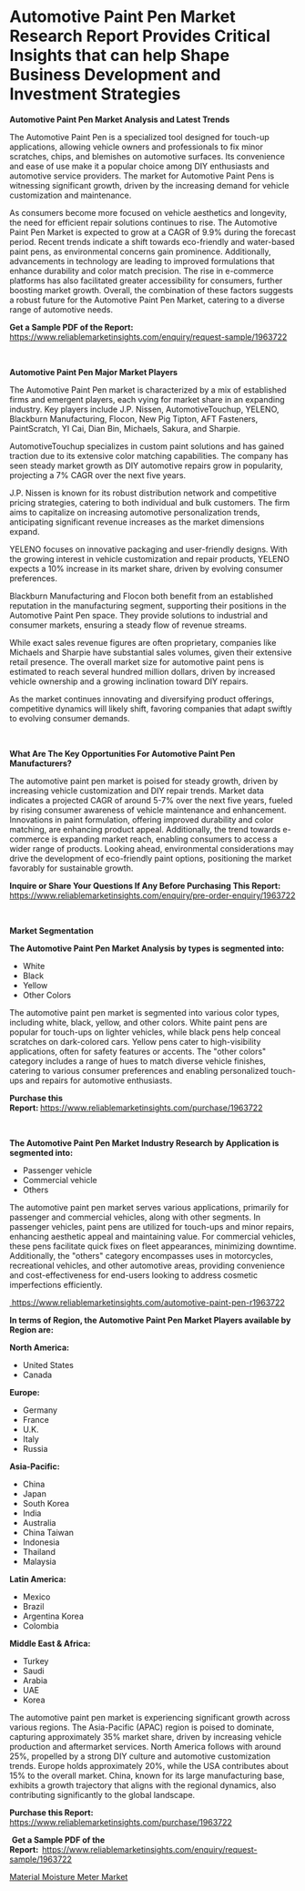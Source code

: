 <p><h1>Automotive Paint Pen Market Research Report Provides Critical Insights that can help Shape Business Development and Investment Strategies</h1></p><p><strong>Automotive Paint Pen Market Analysis and Latest Trends</strong></p>
<p><p>The Automotive Paint Pen is a specialized tool designed for touch-up applications, allowing vehicle owners and professionals to fix minor scratches, chips, and blemishes on automotive surfaces. Its convenience and ease of use make it a popular choice among DIY enthusiasts and automotive service providers. The market for Automotive Paint Pens is witnessing significant growth, driven by the increasing demand for vehicle customization and maintenance. </p><p>As consumers become more focused on vehicle aesthetics and longevity, the need for efficient repair solutions continues to rise. The Automotive Paint Pen Market is expected to grow at a CAGR of 9.9% during the forecast period. Recent trends indicate a shift towards eco-friendly and water-based paint pens, as environmental concerns gain prominence. Additionally, advancements in technology are leading to improved formulations that enhance durability and color match precision. The rise in e-commerce platforms has also facilitated greater accessibility for consumers, further boosting market growth. Overall, the combination of these factors suggests a robust future for the Automotive Paint Pen Market, catering to a diverse range of automotive needs.</p></p>
<p><strong>Get a Sample PDF of the Report:&nbsp;</strong> <a href="https://www.reliablemarketinsights.com/enquiry/request-sample/1963722?utm_campaign=1937&utm_medium=2&utm_source=Github&utm_content=ia&utm_term=18022025&utm_id=automotive-paint-pen">https://www.reliablemarketinsights.com/enquiry/request-sample/1963722</a></p>
<p>&nbsp;</p>
<p><strong>Automotive Paint Pen Major Market Players</strong></p>
<p><p>The Automotive Paint Pen market is characterized by a mix of established firms and emergent players, each vying for market share in an expanding industry. Key players include J.P. Nissen, AutomotiveTouchup, YELENO, Blackburn Manufacturing, Flocon, New Pig Tipton, AFT Fasteners, PaintScratch, YI Cai, Dian Bin, Michaels, Sakura, and Sharpie.</p><p>AutomotiveTouchup specializes in custom paint solutions and has gained traction due to its extensive color matching capabilities. The company has seen steady market growth as DIY automotive repairs grow in popularity, projecting a 7% CAGR over the next five years.</p><p>J.P. Nissen is known for its robust distribution network and competitive pricing strategies, catering to both individual and bulk customers. The firm aims to capitalize on increasing automotive personalization trends, anticipating significant revenue increases as the market dimensions expand.</p><p>YELENO focuses on innovative packaging and user-friendly designs. With the growing interest in vehicle customization and repair products, YELENO expects a 10% increase in its market share, driven by evolving consumer preferences.</p><p>Blackburn Manufacturing and Flocon both benefit from an established reputation in the manufacturing segment, supporting their positions in the Automotive Paint Pen space. They provide solutions to industrial and consumer markets, ensuring a steady flow of revenue streams. </p><p>While exact sales revenue figures are often proprietary, companies like Michaels and Sharpie have substantial sales volumes, given their extensive retail presence. The overall market size for automotive paint pens is estimated to reach several hundred million dollars, driven by increased vehicle ownership and a growing inclination toward DIY repairs. </p><p>As the market continues innovating and diversifying product offerings, competitive dynamics will likely shift, favoring companies that adapt swiftly to evolving consumer demands.</p></p>
<p>&nbsp;</p>
<p><strong>What Are The Key Opportunities For Automotive Paint Pen Manufacturers?</strong></p>
<p><p>The automotive paint pen market is poised for steady growth, driven by increasing vehicle customization and DIY repair trends. Market data indicates a projected CAGR of around 5-7% over the next five years, fueled by rising consumer awareness of vehicle maintenance and enhancement. Innovations in paint formulation, offering improved durability and color matching, are enhancing product appeal. Additionally, the trend towards e-commerce is expanding market reach, enabling consumers to access a wider range of products. Looking ahead, environmental considerations may drive the development of eco-friendly paint options, positioning the market favorably for sustainable growth.</p></p>
<p><strong>Inquire or Share Your Questions If Any Before Purchasing This Report:</strong> <a href="https://www.reliablemarketinsights.com/enquiry/pre-order-enquiry/1963722?utm_campaign=1937&utm_medium=2&utm_source=Github&utm_content=ia&utm_term=18022025&utm_id=automotive-paint-pen">https://www.reliablemarketinsights.com/enquiry/pre-order-enquiry/1963722</a></p>
<p>&nbsp;</p>
<p><strong>Market Segmentation</strong></p>
<p><strong>The Automotive Paint Pen Market Analysis by types is segmented into:</strong></p>
<p><ul><li>White</li><li>Black</li><li>Yellow</li><li>Other Colors</li></ul></p>
<p><p>The automotive paint pen market is segmented into various color types, including white, black, yellow, and other colors. White paint pens are popular for touch-ups on lighter vehicles, while black pens help conceal scratches on dark-colored cars. Yellow pens cater to high-visibility applications, often for safety features or accents. The "other colors" category includes a range of hues to match diverse vehicle finishes, catering to various consumer preferences and enabling personalized touch-ups and repairs for automotive enthusiasts.</p></p>
<p><strong>Purchase this Report:&nbsp;</strong><a href="https://www.reliablemarketinsights.com/purchase/1963722?utm_campaign=1937&utm_medium=2&utm_source=Github&utm_content=ia&utm_term=18022025&utm_id=automotive-paint-pen">https://www.reliablemarketinsights.com/purchase/1963722</a></p>
<p>&nbsp;</p>
<p><strong>The Automotive Paint Pen Market Industry Research by Application is segmented into:</strong></p>
<p><ul><li>Passenger vehicle</li><li>Commercial vehicle</li><li>Others</li></ul></p>
<p><p>The automotive paint pen market serves various applications, primarily for passenger and commercial vehicles, along with other segments. In passenger vehicles, paint pens are utilized for touch-ups and minor repairs, enhancing aesthetic appeal and maintaining value. For commercial vehicles, these pens facilitate quick fixes on fleet appearances, minimizing downtime. Additionally, the "others" category encompasses uses in motorcycles, recreational vehicles, and other automotive areas, providing convenience and cost-effectiveness for end-users looking to address cosmetic imperfections efficiently.</p></p>
<p><a href="https://www.reliablemarketinsights.com/automotive-paint-pen-r1963722?utm_campaign=1937&utm_medium=2&utm_source=Github&utm_content=ia&utm_term=18022025&utm_id=automotive-paint-pen">&nbsp;https://www.reliablemarketinsights.com/automotive-paint-pen-r1963722</a></p>
<p><strong>In terms of Region, the Automotive Paint Pen Market Players available by Region are:</strong></p>
<p>
    <p> <strong> North America: </strong>
        <ul>
            <li>United States</li>
            <li>Canada</li>
        </ul>
        </p> 
    <p> <strong> Europe: </strong>
        <ul>
            <li>Germany</li>
            <li>France</li>
            <li>U.K.</li>
            <li>Italy</li>
            <li>Russia</li>
        </ul>
        </p> 
    <p> <strong> Asia-Pacific: </strong>
        <ul>
            <li>China</li>
            <li>Japan</li>
            <li>South Korea</li>
            <li>India</li>
            <li>Australia</li>
            <li>China Taiwan</li>
            <li>Indonesia</li>
            <li>Thailand</li>
            <li>Malaysia</li>
        </ul>
        </p> 
    <p> <strong> Latin America: </strong>
        <ul>
            <li>Mexico</li>
            <li>Brazil</li>
            <li>Argentina Korea</li>
            <li>Colombia</li>
        </ul>
        </p> 
    <p> <strong> Middle East & Africa: </strong>
        <ul>
            <li>Turkey</li>
            <li>Saudi</li>
            <li>Arabia</li>
            <li>UAE</li>
            <li>Korea</li>
        </ul>
    </p>
    </p>
<p><p>The automotive paint pen market is experiencing significant growth across various regions. The Asia-Pacific (APAC) region is poised to dominate, capturing approximately 35% market share, driven by increasing vehicle production and aftermarket services. North America follows with around 25%, propelled by a strong DIY culture and automotive customization trends. Europe holds approximately 20%, while the USA contributes about 15% to the overall market. China, known for its large manufacturing base, exhibits a growth trajectory that aligns with the regional dynamics, also contributing significantly to the global landscape.</p></p>
<p><strong>Purchase this Report: </strong><a href="https://www.reliablemarketinsights.com/purchase/1963722?utm_campaign=1937&utm_medium=2&utm_source=Github&utm_content=ia&utm_term=18022025&utm_id=automotive-paint-pen">https://www.reliablemarketinsights.com/purchase/1963722</a></p>
<p>&nbsp;<strong>Get a Sample PDF of the Report:&nbsp;&nbsp;</strong><a href="https://www.reliablemarketinsights.com/enquiry/request-sample/1963722?utm_campaign=1937&utm_medium=2&utm_source=Github&utm_content=ia&utm_term=18022025&utm_id=automotive-paint-pen">https://www.reliablemarketinsights.com/enquiry/request-sample/1963722</a></p>
<p><strong></strong></p>
<p><p><a href="https://github.com/bmorecock/Market-Research-Report-List-6/blob/main/material-moisture-meter-market.md?utm_campaign=1937&utm_medium=2&utm_source=Github&utm_content=ia&utm_term=18022025&utm_id=automotive-paint-pen">Material Moisture Meter Market</a></p></p>